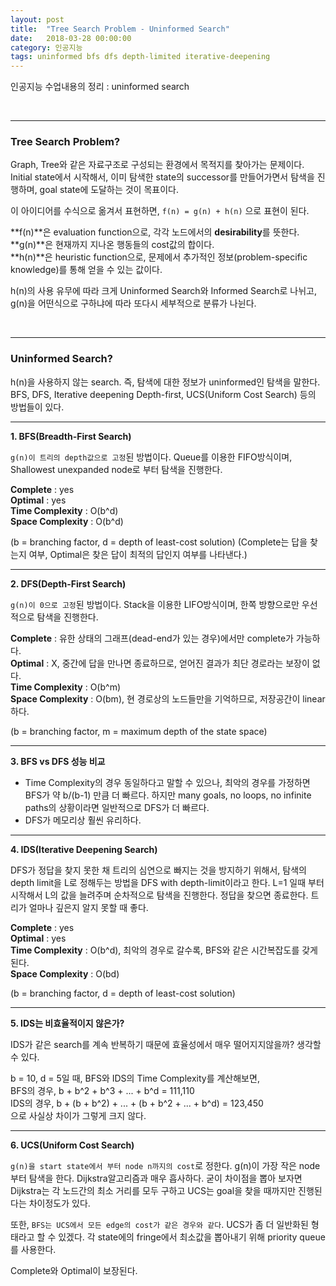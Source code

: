 ```yaml
---
layout: post
title:  "Tree Search Problem - Uninformed Search"
date:   2018-03-28 00:00:00
category: 인공지능
tags: uninformed bfs dfs depth-limited iterative-deepening
---
```


인공지능 수업내용의 정리 : uninformed search


<!-- more -->

<br>

---

### Tree Search Problem?

Graph, Tree와 같은 자료구조로 구성되는 환경에서 목적지를 찾아가는 문제이다.
Initial state에서 시작해서, 이미 탐색한 state의 successor를 만들어가면서 탐색을 진행하며, goal state에 도달하는 것이 목표이다.

이 아이디어를 수식으로 옮겨서 표현하면, `f(n) = g(n) + h(n)` 으로 표현이 된다.
>
**f(n)**은 evaluation function으로, 각각 노드에서의 **desirability**를 뜻한다.  
**g(n)**은 현재까지 지나온 행동들의 cost값의 합이다.  
**h(n)**은 heuristic function으로, 문제에서 추가적인 정보(problem-specific knowledge)를 통해 얻을 수 있는 값이다.  
>

h(n)의 사용 유무에 따라 크게 Uninformed Search와 Informed Search로 나뉘고, g(n)을 어떤식으로 구하냐에 따라 또다시 세부적으로 분류가 나뉜다.

<br>

---

### Uninformed Search?

h(n)을 사용하지 않는 search. 즉, 탐색에 대한 정보가 uninformed인 탐색을 말한다. BFS, DFS, Iterative deepening Depth-first, UCS(Uniform Cost Search) 등의 방법들이 있다. 

---

**1. BFS(Breadth-First Search)**  

`g(n)이 트리의 depth값으로 고정`된 방법이다. Queue를 이용한 FIFO방식이며, Shallowest unexpanded node로 부터 탐색을 진행한다.	

>  
**Complete** : yes  
**Optimal** : yes  
**Time Complexity** : O(b^d)  
**Space Complexity** : O(b^d)  
>

(b = branching factor, d = depth of least-cost solution)
(Complete는 답을 찾는지 여부, Optimal은 찾은 답이 최적의 답인지 여부를 나타낸다.)

---

**2. DFS(Depth-First Search)**  

`g(n)이 0으로 고정`된 방법이다. Stack을 이용한 LIFO방식이며, 한쪽 방향으로만 우선적으로 탐색을 진행한다.

>	
**Complete** : 유한 상태의 그래프(dead-end가 있는 경우)에서만 complete가 가능하다.  
**Optimal** : X, 중간에 답을 만나면 종료하므로, 얻어진 결과가 최단 경로라는 보장이 없다.  
**Time Complexity** : O(b^m)  
**Space Complexity** : O(bm), 현 경로상의 노드들만을 기억하므로, 저장공간이 linear하다.  
>

(b = branching factor, m = maximum depth of the state space)
		
---

**3. BFS vs DFS 성능 비교**  

* Time Complexity의 경우 동일하다고 말할 수 있으나, 최악의 경우를 가정하면 BFS가 약 b/(b-1) 만큼 더 빠르다. 하지만 many goals, no loops, no infinite paths의 상황이라면 일반적으로 DFS가 더 빠르다.
* DFS가 메모리상 훨씬 유리하다.

---

**4. IDS(Iterative Deepening Search)**  

DFS가 정답을 찾지 못한 채 트리의 심연으로 빠지는 것을 방지하기 위해서, 탐색의 depth limit을 L로 정해두는 방법을 DFS with depth-limit이라고 한다. L=1 일때 부터 시작해서 L의 값을 늘려주며 순차적으로 탐색을 진행한다. 정답을 찾으면 종료한다. 트리가 얼마나 깊은지 알지 못할 때 좋다.

>
**Complete** : yes  
**Optimal** : yes  
**Time Complexity** : O(b^d), 최악의 경우로 갈수록, BFS와 같은 시간복잡도를 갖게 된다.  
**Space Complexity** : O(bd)  
>

(b = branching factor, d = depth of least-cost solution)

---

**5. IDS는 비효율적이지 않은가?**  

IDS가 같은 search를 계속 반복하기 때문에 효율성에서 매우 떨어지지않을까? 생각할 수 있다.


b = 10, d = 5일 때, BFS와 IDS의 Time Complexity를 계산해보면,  
BFS의 경우, b + b^2 + b^3 + ... + b^d = 111,110  
IDS의 경우, b + (b + b^2) + ... + (b + b^2 + ... + b^d) = 123,450  
으로 사실상 차이가 그렇게 크지 않다.

---

**6. UCS(Uniform Cost Search)**  

`g(n)을 start state에서 부터 node n까지의 cost`로 정한다. g(n)이 가장 작은 node부터 탐색을 한다. Dijkstra알고리즘과 매우 흡사하다. 굳이 차이점을 뽑아 보자면 Dijkstra는 각 노드간의 최소 거리를 모두 구하고 UCS는 goal을 찾을 때까지만 진행된다는 차이정도가 있다.

또한, `BFS는 UCS에서 모든 edge의 cost가 같은 경우와 같다`. UCS가 좀 더 일반화된 형태라고 할 수 있겠다. 각 state에의 fringe에서 최소값을 뽑아내기 위해 priority queue를 사용한다.

Complete와 Optimal이 보장된다.